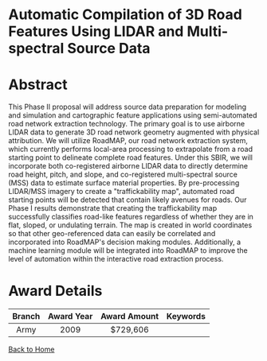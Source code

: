 
Automatic Compilation of 3D Road Features Using LIDAR and Multi-spectral Source Data
====================================================================================

# Abstract


This Phase II proposal will address source data preparation for modeling and simulation and cartographic feature applications using semi-automated road network extraction technology.  The primary goal is to use airborne LIDAR data to generate 3D road network geometry augmented with physical attribution.  We will utilize RoadMAP, our road network extraction system, which currently performs local-area processing to extrapolate from a road starting point to delineate complete road features. Under this SBIR, we will incorporate both co-registered airborne LIDAR data to directly determine road height, pitch, and slope, and co-registered multi-spectral source (MSS) data to estimate surface material properties.  By pre-processing LIDAR/MSS imagery to create a "traffickability map", automated road starting points will be detected that contain likely avenues for roads. Our Phase I results demonstrate that creating the traffickability map successfully classifies road-like features regardless of whether they are in flat, sloped, or undulating terrain. The map is created in world coordinates so that other geo-referenced data can easily be correlated and incorporated into RoadMAP's decision making modules. Additionally, a machine learning module will be integrated into RoadMAP to improve the level of automation within the interactive road extraction process.  

# Award Details

|Branch|Award Year|Award Amount|Keywords|
| :---: | :---: | :---: | :---: |
|Army|2009|$729,606||
  
  


[Back to Home](https://github.com/chrischow/dod_sbir_awards#1871)